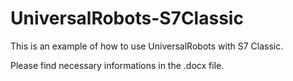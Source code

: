 # UniversalRobots-S7Classic
This is an example of how to use UniversalRobots with S7 Classic. 


Please find necessary informations in the .docx file.
